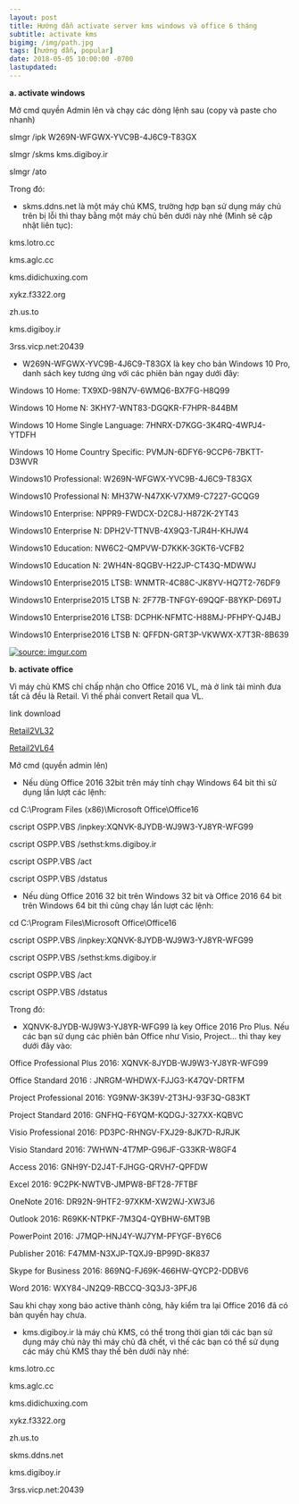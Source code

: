 ```yaml
---
layout: post
title: Hướng dẫn activate server kms windows và office 6 tháng
subtitle: activate kms
bigimg: /img/path.jpg
tags: [hướng dẫn, popular]
date: 2018-05-05 10:00:00 -0700
lastupdated: 
---
```


**a. activate windows**

Mở cmd quyền Admin lên và chạy các dòng lệnh sau (copy và paste cho nhanh)

slmgr /ipk W269N-WFGWX-YVC9B-4J6C9-T83GX

slmgr /skms kms.digiboy.ir

slmgr /ato

Trong đó:

+ skms.ddns.net là một máy chủ KMS, trường hợp bạn sử dụng máy chủ trên bị lỗi thì thay bằng một máy chủ bên dưới này nhé (Mình sẽ cập nhật liên tục):

kms.lotro.cc

kms.aglc.cc

kms.didichuxing.com

xykz.f3322.org

zh.us.to

kms.digiboy.ir

3rss.vicp.net:20439

+ W269N-WFGWX-YVC9B-4J6C9-T83GX là key cho bản Windows 10 Pro, danh sách key tương ứng với các phiên bản ngay dưới đây:

Windows 10 Home: TX9XD-98N7V-6WMQ6-BX7FG-H8Q99

Windows 10 Home N: 3KHY7-WNT83-DGQKR-F7HPR-844BM

Windows 10 Home Single Language: 7HNRX-D7KGG-3K4RQ-4WPJ4-YTDFH

Windows 10 Home Country Specific: PVMJN-6DFY6-9CCP6-7BKTT-D3WVR

Windows10 Professional: W269N-WFGWX-YVC9B-4J6C9-T83GX

Windows10 Professional N: MH37W-N47XK-V7XM9-C7227-GCQG9

Windows10 Enterprise: NPPR9-FWDCX-D2C8J-H872K-2YT43

Windows10 Enterprise N: DPH2V-TTNVB-4X9Q3-TJR4H-KHJW4

Windows10 Education: NW6C2-QMPVW-D7KKK-3GKT6-VCFB2

Windows10 Education N: 2WH4N-8QGBV-H22JP-CT43Q-MDWWJ

Windows10 Enterprise2015 LTSB: WNMTR-4C88C-JK8YV-HQ7T2-76DF9

Windows10 Enterprise2015 LTSB N: 2F77B-TNFGY-69QQF-B8YKP-D69TJ

Windows10 Enterprise2016 LTSB: DCPHK-NFMTC-H88MJ-PFHPY-QJ4BJ

Windows10 Enterprise2016 LTSB N: QFFDN-GRT3P-VKWWX-X7T3R-8B639

<a href="https://imgur.com/sk7vt5z"><img src="https://i.imgur.com/sk7vt5z.png" title="source: imgur.com" /></a>

**b. activate office**

Vì máy chủ KMS chỉ chấp nhận cho Office 2016 VL, mà ở link tải mình đưa tất cả đều là Retail. Vì thế phải convert Retail qua VL.

link download

[Retail2VL32](https://app.box.com/s/jb5sa7j55xn0q9wwkebj90wvp52zvuu5)

[Retail2VL64](https://app.box.com/s/g6u2sdr5ecefq8em46s2z29u71438wdr)

Mở cmd (quyền admin lên)

+ Nếu dùng Office 2016 32bit trên máy tính chạy Windows 64 bit thì sử dụng lần lượt các lệnh:

cd C:\Program Files (x86)\Microsoft Office\Office16

cscript OSPP.VBS /inpkey:XQNVK-8JYDB-WJ9W3-YJ8YR-WFG99

cscript OSPP.VBS /sethst:kms.digiboy.ir

cscript OSPP.VBS /act

cscript OSPP.VBS /dstatus

+ Nếu dùng Office 2016 32 bit trên Windows 32 bit và Office 2016 64 bit trên Windows 64 bit thì cũng chạy lần lượt các lệnh:

cd C:\Program Files\Microsoft Office\Office16

cscript OSPP.VBS /inpkey:XQNVK-8JYDB-WJ9W3-YJ8YR-WFG99

cscript OSPP.VBS /sethst:kms.digiboy.ir

cscript OSPP.VBS /act

cscript OSPP.VBS /dstatus

Trong đó:

+ XQNVK-8JYDB-WJ9W3-YJ8YR-WFG99 là key Office 2016 Pro Plus. Nếu các bạn sử dụng các phiên bản Office như Visio, Project… thì thay key dưới đây vào:

Office Professional Plus 2016:      XQNVK-8JYDB-WJ9W3-YJ8YR-WFG99

Office Standard 2016 :                 JNRGM-WHDWX-FJJG3-K47QV-DRTFM

Project Professional 2016:               YG9NW-3K39V-2T3HJ-93F3Q-G83KT

Project Standard 2016:                 GNFHQ-F6YQM-KQDGJ-327XX-KQBVC

Visio Professional 2016:                  PD3PC-RHNGV-FXJ29-8JK7D-RJRJK

Visio Standard 2016:                     7WHWN-4T7MP-G96JF-G33KR-W8GF4

Access 2016:                                 GNH9Y-D2J4T-FJHGG-QRVH7-QPFDW

Excel 2016:                                      9C2PK-NWTVB-JMPW8-BFT28-7FTBF

OneNote 2016:                                DR92N-9HTF2-97XKM-XW2WJ-XW3J6

Outlook 2016:                               R69KK-NTPKF-7M3Q4-QYBHW-6MT9B

PowerPoint 2016:                           J7MQP-HNJ4Y-WJ7YM-PFYGF-BY6C6

Publisher 2016:                               F47MM-N3XJP-TQXJ9-BP99D-8K837

Skype for Business 2016:               869NQ-FJ69K-466HW-QYCP2-DDBV6

Word 2016:                                     WXY84-JN2Q9-RBCCQ-3Q3J3-3PFJ6

Sau khi chạy xong báo active thành công, hãy kiểm tra lại Office 2016 đã có bản quyền hay chưa.

+ kms.digiboy.ir là máy chủ KMS, có thể trong thời gian tới các bạn sử dụng máy chủ này thì máy chủ đã chết, vì thế các bạn có thể sử dụng các máy chủ KMS thay thế bên dưới này nhé:

kms.lotro.cc

kms.aglc.cc

kms.didichuxing.com

xykz.f3322.org

zh.us.to

skms.ddns.net

kms.digiboy.ir

3rss.vicp.net:20439

<div id="fb-root"></div>
<script>(function(d, s, id) {
  var js, fjs = d.getElementsByTagName(s)[0];
  if (d.getElementById(id)) return;
  js = d.createElement(s); js.id = id;
  js.src = 'https://connect.facebook.net/vi_VN/sdk.js#xfbml=1&version=v2.12';
  fjs.parentNode.insertBefore(js, fjs);
}(document, 'script', 'facebook-jssdk'));</script>

<div class="fb-comments" data-href="https://github.com/tha1982/tha1982.github.io/edit/master/_posts/2018-05-05-activate-kms-win-office-6-thang.md" data-numposts="5"></div>
